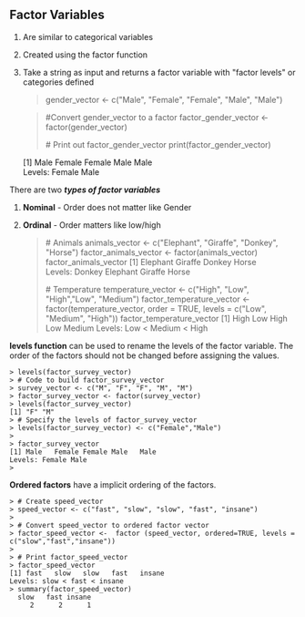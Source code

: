 ## Factor Variables 
 
1.  Are similar to categorical variables
2. Created using the factor function
3. Take a string as input and returns a factor variable with "factor levels" or categories defined

     > gender_vector <- c("Male", "Female", "Female", "Male", "Male")
    
    > \#Convert gender_vector to a factor
    > factor_gender_vector <- factor(gender_vector)
    >   
    > \# Print out factor_gender_vector
    > print(factor_gender_vector)
    > 
    [1] Male   Female Female Male   Male  
    Levels: Female Male
 
There are two ***types of factor variables***

1. **Nominal** - Order does not matter like Gender
2. **Ordinal** - Order matters  like low/high

    > \# Animals
    > animals_vector <- c("Elephant", "Giraffe", "Donkey", "Horse")
    > factor_animals_vector <- factor(animals_vector)
    > factor_animals_vector
    [1] Elephant Giraffe  Donkey   Horse   
    Levels: Donkey Elephant Giraffe Horse
    > 
    > \# Temperature
    > temperature_vector <- c("High", "Low", "High","Low", "Medium")
    > factor_temperature_vector <- factor(temperature_vector, order = TRUE, levels = c("Low", "Medium", "High"))
    > factor_temperature_vector
    [1] High   Low    High   Low    Medium
    Levels: Low < Medium < High

**levels function** can be used to rename the levels of the factor variable.  The order of the factors should not be changed before assigning the values. 

    > levels(factor_survey_vector)
    > # Code to build factor_survey_vector
    > survey_vector <- c("M", "F", "F", "M", "M")
    > factor_survey_vector <- factor(survey_vector)
    > levels(factor_survey_vector)
    [1] "F" "M"
    > # Specify the levels of factor_survey_vector
    > levels(factor_survey_vector) <- c("Female","Male")
    > 
    > factor_survey_vector
    [1] Male   Female Female Male   Male  
    Levels: Female Male
    > 
**Ordered factors** have a implicit ordering of the factors.

    > # Create speed_vector
    > speed_vector <- c("fast", "slow", "slow", "fast", "insane") 
    > 
    > # Convert speed_vector to ordered factor vector
    > factor_speed_vector <-  factor (speed_vector, ordered=TRUE, levels = c("slow","fast","insane"))
    > 
    > # Print factor_speed_vector
    > factor_speed_vector
    [1] fast   slow   slow   fast   insane
    Levels: slow < fast < insane
    > summary(factor_speed_vector) 
      slow   fast insane 
         2      2      1